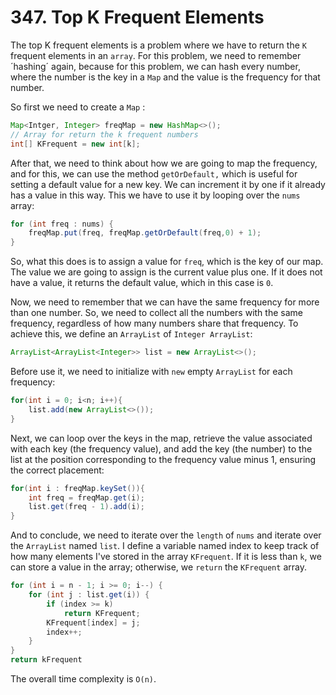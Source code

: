 # 347. Top K Frequent Elements
The top K frequent elements is a problem where we have to return the `K` frequent elements in an `array`. For this problem, we need to remember ´hashing´ again, because for this problem, we can hash every number, where the number is the key in a `Map` and the value is the frequency for that number.

So first we need to create a `Map`  : 

```Java 
Map<Intger, Integer> freqMap = new HashMap<>(); 
// Array for return the k frequent numbers
int[] KFrequent = new int[k]; 
```

After that, we need to think about how we are going to map the frequency, and for this, we can use the method `getOrDefault,` which is useful for setting a default value for a new key. We can increment it by one if it already has a value in this way. This we have to use it by looping over the `nums` array:

```Java
for (int freq : nums) {
    freqMap.put(freq, freqMap.getOrDefault(freq,0) + 1);
}
```

So, what this does is to assign a value for `freq`, which is the key of our map. The value we are going to assign is the current value plus one. If it does not have a value, it returns the default value, which in this case is `0`.
<br> 

Now, we need to remember that we can have the same frequency for more than one number. So, we need to collect all the numbers with the same frequency, regardless of how many numbers share that frequency. To achieve this, we define an `ArrayList` of `Integer ArrayList`:

```Java
ArrayList<ArrayList<Integer>> list = new ArrayList<>(); 
```
Before use it, we need to initialize with `new` empty `ArrayList` for each frequency: 

```Java
for(int i = 0; i<n; i++){
    list.add(new ArrayList<>());
}
```

Next, we can loop over the keys in the map, retrieve the value associated with each key (the frequency value), and add the key (the number) to the list at the position corresponding to the frequency value minus 1, ensuring the correct placement:

```Java
for(int i : freqMap.keySet()){
    int freq = freqMap.get(i);
    list.get(freq - 1).add(i);
}
```

And to conclude, we need to iterate over the `length` of `nums` and iterate over the `ArrayList` named `list`. I define a variable named index to keep track of how many elements I've stored in the array `KFrequent`. If it is less than `k`, we can store a value in the array; otherwise, we `return` the `KFrequent` array.

```Java
for (int i = n - 1; i >= 0; i--) {
    for (int j : list.get(i)) {
        if (index >= k)
            return KFrequent;
        KFrequent[index] = j;
        index++;
    }
}
return kFrequent
```
The overall time complexity is `O(n)`.



